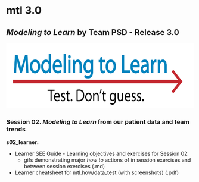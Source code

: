 # mtl 3.0

## *Modeling to Learn* by Team PSD - Release 3.0

<img src = "https://github.com/lzim/teampsd/blob/master/resources/logos/mtl_testdontguess_sm.png"
     height = "175" width = "650">

### Session 02. *Modeling to Learn* from our **patient data** and **team trends**

**s02_learner:**

- Learner SEE Guide - Learning objectives and exercises for Session 02
  - gifs demonstrating major *how to* actions of in session exercises and between session exercises (.md)
- Learner cheatsheet for mtl.how/data_test (with screenshots) (.pdf)
